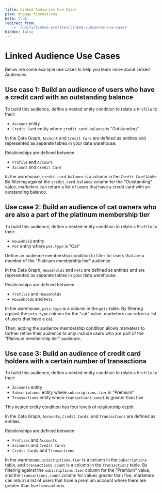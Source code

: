 ```yaml
---
title: Linked Audiences Use Cases
plan: engage-foundations
beta: true
redirect_from: 
    - '/unify/linked-profiles/linked-audiences-use-cases'
hidden: false
---
```


# Linked Audience Use Cases 

Below are some example use cases to help you learn more about Linked Audiences.

## Use case 1: Build an audience of users who have a credit card with an outstanding balance

To build this audience, define a nested entity condition to relate a `Profile` to their:
- `Account` entity
- `Credit Card` entity where `credit_card.balance` is "Outstanding"

In the Data Graph, `Account` and `Credit Card` are defined as entities and represented as separate tables in your data warehouse. 

Relationships are defined between:
- `Profile` and `Account`
- `Account` and `Credit Card`

In the warehouse, `credit_card.balance` is a column in the `Credit Card` table. By filtering against the `credit_card.balance` column for the "Outstanding" value, marketers can return a list of users that have a credit card with an outstanding balance.

## Use case 2: Build an audience of cat owners who are also a part of the platinum membership tier

To build this audience, define a nested entity condition to relate a `Profile` to their:
- `Household` entity
- `Pet` entity where `pet.type` is "Cat"

Define an audience membership condition to filter for users that are a member of the "Platinum membership tier" audience.

In the Data Graph, `Households` and `Pets` are defined as entities and are represented as separate tables in your data warehouse.

Relationships are defined between:
- `Profiles` and `Households`
- `Households` and `Pets`

In the warehouse, `pets.type` is a column in the `pets` table. By filtering against the `pets.type` column for the "cat" value, marketers can return a list of users that have a cat.

Then, adding the audience membership condition allows marketers to further refine their audience to only include users who are part of the "Platinum membership tier" audience.

## Use case 3: Build an audience of credit card holders with a certain number of transactions

To build this audience, define a nested entity condition to relate a `Profile` to their:
- `Accounts` entity
- `Subscriptions` entity where `subscriptions.tier` is "Premium"
- `Transactions` entity where `transactions.count` is greater than five

This nested entity condition has four levels of relationship depth.

In the Data Graph, `Accounts`, `Credit Cards`, and `Transactions` are defined as entities.

Relationships are defined between:
- `Profiles` and `Accounts`
- `Accounts` and `Credit Cards`
- `Credit Cards` and `Transactions`

In the warehouse, `subscriptions.tier` is a column in the `Subscriptions` table, and `transactions.count` is a column in the `Transactions` table. By filtering against the `subscriptions.tier` column for the "Premium" value, and the `transactions.count` column for values greater than five, marketers can return a list of users that have a premium account where there are greater than five transactions.
